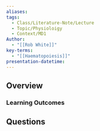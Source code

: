 ```yaml
---
aliases: 
tags:
  - Class/Literature-Note/Lecture
  - Topic/Physioloigy
  - Context/MD1
Author:
  - "[[Rob White]]"
key-terms:
  - "[[Haematopoiesis]]"
presentation-datetime:
---
```



## Overview
### Learning Outcomes


## Questions




